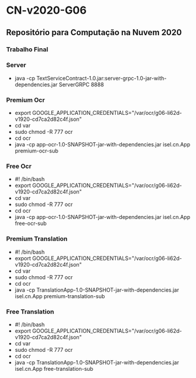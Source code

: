# CN-v2020-G06
## Repositório para Computação na Nuvem 2020
### Trabalho Final

### Server
* java -cp TextServiceContract-1.0.jar:server-grpc-1.0-jar-with-dependencies.jar ServerGRPC 8888

### Premium Ocr
* export GOOGLE_APPLICATION_CREDENTIALS="/var/ocr/g06-li62d-v1920-cd7ca2d82c4f.json"
* cd var
* sudo chmod -R 777 ocr
* cd ocr
* java -cp app-ocr-1.0-SNAPSHOT-jar-with-dependencies.jar isel.cn.App premium-ocr-sub

### Free Ocr
* #! /bin/bash
* export GOOGLE_APPLICATION_CREDENTIALS="/var/ocr/g06-li62d-v1920-cd7ca2d82c4f.json"
* cd var
* sudo chmod -R 777 ocr
* cd ocr
* java -cp app-ocr-1.0-SNAPSHOT-jar-with-dependencies.jar isel.cn.App free-ocr-sub

### Premium Translation
* #! /bin/bash
* export GOOGLE_APPLICATION_CREDENTIALS="/var/ocr/g06-li62d-v1920-cd7ca2d82c4f.json"
* cd var
* sudo chmod -R 777 ocr
* cd ocr
* java -cp TranslationApp-1.0-SNAPSHOT-jar-with-dependencies.jar isel.cn.App premium-translation-sub

### Free Translation
* #! /bin/bash
* export GOOGLE_APPLICATION_CREDENTIALS="/var/ocr/g06-li62d-v1920-cd7ca2d82c4f.json"
* cd var
* sudo chmod -R 777 ocr
* cd ocr
* java -cp TranslationApp-1.0-SNAPSHOT-jar-with-dependencies.jar isel.cn.App free-translation-sub
